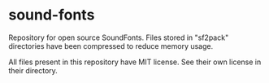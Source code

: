 # sound-fonts
Repository for open source SoundFonts.
Files stored in "sf2pack" directories have been compressed to reduce memory usage.

All files present in this repository have MIT license. See their own license in their directory.
